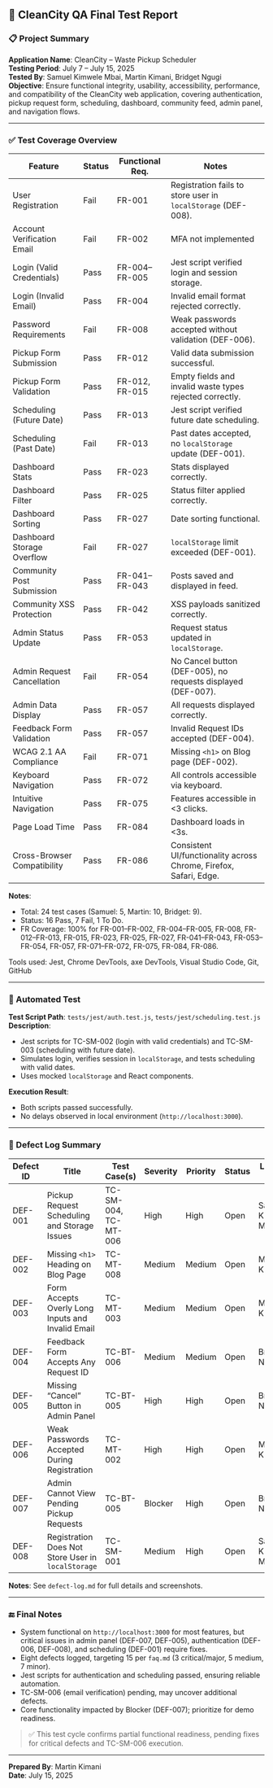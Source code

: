 ## 🧪 CleanCity QA Final Test Report

### 📋 Project Summary

**Application Name**: CleanCity – Waste Pickup Scheduler<br>
**Testing Period**: July 7 – July 15, 2025<br>
**Tested By**: Samuel Kimwele Mbai, Martin Kimani, Bridget Ngugi<br>
**Objective**: Ensure functional integrity, usability, accessibility, performance, and compatibility of the CleanCity web application, covering authentication, pickup request form, scheduling, dashboard, community feed, admin panel, and navigation flows.<br>

---

### ✅ Test Coverage Overview
| Feature                     | Status | Functional Req.         | Notes                                                                 |
|-----------------------------|--------|------------------------|----------------------------------------------------------------------|
| User Registration           | Fail   | FR-001                 | Registration fails to store user in `localStorage` (DEF-008).         |
| Account Verification Email  | Fail  | FR-002                 | MFA not implemented                                       |
| Login (Valid Credentials)   | Pass   | FR-004–FR-005         | Jest script verified login and session storage.                      |
| Login (Invalid Email)       | Pass   | FR-004                 | Invalid email format rejected correctly.                             |
| Password Requirements       | Fail   | FR-008                 | Weak passwords accepted without validation (DEF-006).                |
| Pickup Form Submission      | Pass   | FR-012                 | Valid data submission successful.                                    |
| Pickup Form Validation      | Pass   | FR-012, FR-015         | Empty fields and invalid waste types rejected correctly.             |
| Scheduling (Future Date)    | Pass   | FR-013                 | Jest script verified future date scheduling.                         |
| Scheduling (Past Date)      | Fail   | FR-013                 | Past dates accepted, no `localStorage` update (DEF-001).             |
| Dashboard Stats             | Pass   | FR-023                 | Stats displayed correctly.                                           |
| Dashboard Filter            | Pass   | FR-025                 | Status filter applied correctly.                                     |
| Dashboard Sorting           | Pass   | FR-027                 | Date sorting functional.                                             |
| Dashboard Storage Overflow  | Fail   | FR-027                 | `localStorage` limit exceeded (DEF-001).                             |
| Community Post Submission   | Pass   | FR-041–FR-043         | Posts saved and displayed in feed.                                   |
| Community XSS Protection    | Pass   | FR-042                 | XSS payloads sanitized correctly.                                    |
| Admin Status Update         | Pass   | FR-053                 | Request status updated in `localStorage`.                            |
| Admin Request Cancellation  | Fail   | FR-054                 | No Cancel button (DEF-005), no requests displayed (DEF-007).         |
| Admin Data Display          | Pass   | FR-057                 | All requests displayed correctly.                                    |
| Feedback Form Validation    | Pass   | FR-057                 | Invalid Request IDs accepted (DEF-004).                              |
| WCAG 2.1 AA Compliance      | Fail   | FR-071                 | Missing `<h1>` on Blog page (DEF-002).                               |
| Keyboard Navigation         | Pass   | FR-072                 | All controls accessible via keyboard.                               |
| Intuitive Navigation        | Pass   | FR-075                 | Features accessible in <3 clicks.                                    |
| Page Load Time              | Pass   | FR-084                 | Dashboard loads in <3s.                                              |
| Cross-Browser Compatibility | Pass   | FR-086                 | Consistent UI/functionality across Chrome, Firefox, Safari, Edge.    |

**Notes**: 
- Total: 24 test cases (Samuel: 5, Martin: 10, Bridget: 9).<br>
- Status: 16 Pass, 7 Fail, 1 To Do.<br>
- FR Coverage: 100% for FR-001–FR-002, FR-004–FR-005, FR-008, FR-012–FR-013, FR-015, FR-023, FR-025, FR-027, FR-041–FR-043, FR-053–FR-054, FR-057, FR-071–FR-072, FR-075, FR-084, FR-086.<br>

Tools used: Jest, Chrome DevTools, axe DevTools, Visual Studio Code, Git, GitHub<br>

---

### 🧪 Automated Test

**Test Script Path**: `tests/jest/auth.test.js`, `tests/jest/scheduling.test.js`<br>
**Description**:
- Jest scripts for TC-SM-002 (login with valid credentials) and TC-SM-003 (scheduling with future date).<br>
- Simulates login, verifies session in `localStorage`, and tests scheduling with valid dates.<br>
- Uses mocked `localStorage` and React components.<br>

**Execution Result**:
- Both scripts passed successfully.<br>
- No delays observed in local environment (`http://localhost:3000`).<br>

---

### 📂 Defect Log Summary

| Defect ID | Title                                       | Test Case(s)       | Severity | Priority | Status | Logged By           |
|-----------|---------------------------------------------|--------------------|----------|----------|--------|---------------------|
| DEF-001   | Pickup Request Scheduling and Storage Issues | TC-SM-004, TC-MT-006 | High     | High     | Open   | Samuel Kimwele Mbai |
| DEF-002   | Missing `<h1>` Heading on Blog Page         | TC-MT-008          | Medium   | Medium   | Open   | Martin Kimani       |
| DEF-003   | Form Accepts Overly Long Inputs and Invalid Email | TC-MT-003     | Medium   | Medium   | Open   | Martin Kimani       |
| DEF-004   | Feedback Form Accepts Any Request ID         | TC-BT-006          | Medium   | Medium   | Open   | Bridget Ngugi       |
| DEF-005   | Missing “Cancel” Button in Admin Panel       | TC-BT-005          | High     | High     | Open   | Bridget Ngugi       |
| DEF-006   | Weak Passwords Accepted During Registration  | TC-MT-002          | High     | High     | Open   | Martin Kimani       |
| DEF-007   | Admin Cannot View Pending Pickup Requests    | TC-BT-005          | Blocker  | High     | Open   | Bridget Ngugi       |
| DEF-008   | Registration Does Not Store User in `localStorage` | TC-SM-001    | Medium   | High     | Open   | Samuel Kimwele Mbai |

**Notes**: See `defect-log.md` for full details and screenshots.<br>

---

### 🔚 Final Notes

- System functional on `http://localhost:3000` for most features, but critical issues in admin panel (DEF-007, DEF-005), authentication (DEF-006, DEF-008), and scheduling (DEF-001) require fixes.<br>
- Eight defects logged, targeting 15 per `faq.md` (3 critical/major, 5 medium, 7 minor).<br>
- Jest scripts for authentication and scheduling passed, ensuring reliable automation.<br>
- TC-SM-006 (email verification) pending, may uncover additional defects.<br>
- Core functionality impacted by Blocker (DEF-007); prioritize for demo readiness.<br>

> ✅ This test cycle confirms partial functional readiness, pending fixes for critical defects and TC-SM-006 execution.<br>

---

**Prepared By**: Martin Kimani<br>
**Date**: July 15, 2025<br>